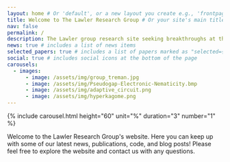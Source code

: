 ```yaml
---
layout: home # Or 'default', or a new layout you create e.g., 'frontpage'
title: Welcome to The Lawler Research Group # Or your site's main title
nav: false
permalink: /
description: The Lawler group research site seeking breakthroughs at the interface of condensed matter physics, quantum information science, and artificial intellegance.
news: true # includes a list of news items
selected_papers: true # includes a list of papers marked as "selected={true}"
social: true # includes social icons at the bottom of the page
carousels:
  - images:
      - image: /assets/img/group_treman.jpg
      - image: /assets/img/Pseudogap-Electronic-Nematicity.bmp
      - image: /assets/img/adaptive_circuit.png
      - image: /assets/img/hyperkagome.png
---
```


{% include carousel.html height="60" unit="%" duration="3" number="1" %}

Welcome to the Lawler Research Group's website. Here you can keep up with some of our latest news, publications, code, and blog posts! Please feel free to explore the website and contact us with any questions.
